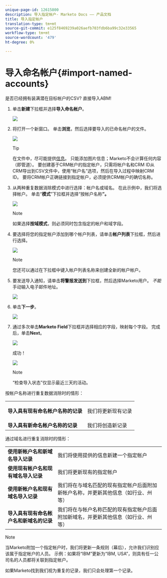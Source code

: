 ```yaml
---
unique-page-id: 12615800
description: 导入指定帐户- Marketo Docs —— 产品文档
title: 导入指定帐户
translation-type: tm+mt
source-git-commit: e125f8469239a026aefb703fdb6ba99c32e33565
workflow-type: tm+mt
source-wordcount: '479'
ht-degree: 0%

---
```



# 导入命名帐户{#import-named-accounts}

是否已经拥有装满潜在目标帐户的CSV? 直接导入ABM!

1. 单击&#x200B;**新建**&#x200B;下拉框并选择&#x200B;**导入命名帐户**。

   ![](assets/inaone.png)

1. 将打开一个新窗口。 单击&#x200B;**浏览**，然后选择要导入的已命名帐户的文件。

   ![](assets/inatwo.png)

   >[!TIP]
   >
   >在文件中，尽可能提供[信息](/help/marketo/product-docs/account-based-marketing/target/named-accounts/named-account-overview.md#named-account-attributes)。 只能添加图片信息；Marketo不会计算任何内容（即管道）。 要创建基于CRM帐户的指定帐户，只需将帐户名和CRM ID从CRM导出到CSV文件中，使用“帐户名”选项，然后在导入过程中映射CRM ID。 要将CRM帐户正确链接到指定帐户，必须提供CRM帐户的确切名称。

1. 从两种重复数据消除模式中进行选择：帐户名或域名。 在此示例中，我们将选择帐户。 单击“**模式**”下拉框并选择“按帐户名称&#x200B;**”。**

   ![](assets/inathree.png)

   >[!NOTE]
   >
   >如果选择&#x200B;**按域模式**，则必须同时包含指定的帐户和域字段。

1. 要选择将您的指定帐户添加到哪个帐户列表，请单击&#x200B;**帐户列表**&#x200B;下拉框，然后进行选择。

   ![](assets/inafour.png)

   >[!NOTE]
   >
   >您还可以通过在下拉框中键入帐户列表名称来创建全新的帐户帐户。

1. 要发送导入通知，请单击&#x200B;**将警报发送到**&#x200B;下拉框，然后选择Marketo用户。 _不能_&#x200B;手动输入电子邮件地址。

   ![](assets/inafive-2.png)

1. 单击&#x200B;**下一步**。

   ![](assets/inasix-2.png)

1. 通过多次单击&#x200B;**Marketo Field**&#x200B;下拉框并选择相应的字段，映射每个字段。 完成后，单击&#x200B;**Next**。

   ![](assets/inaseven.png)

   成功！

   ![](assets/inanine.png)

   >[!NOTE]
   >
   >“检查导入状态”仅显示最近三天的活动。

按帐户名称进行重复数据消除时的情形：

<table> 
 <tbody> 
  <tr> 
   <td><strong>导入具有现有命名帐户名称的记录</strong></td> 
   <td><p>我们将更新现有记录</p></td> 
  </tr> 
  <tr> 
   <td><strong>导入具有新命名帐户名称的记录</strong></td> 
   <td>我们将创造新记录</td> 
  </tr> 
 </tbody> 
</table>

通过域名进行重复消除时的情形：

<table> 
 <tbody> 
  <tr> 
   <td><strong>使用新帐户名和新域名导入记录</strong></td> 
   <td>我们将使用提供的信息新建一个指定帐户</td> 
  </tr> 
  <tr> 
   <td><strong>使用现有帐户名和现有域名导入记录</strong></td> 
   <td>我们将更新现有的指定帐户</td> 
  </tr> 
   <tr> 
   <td><strong>使用新帐户名和现有域名导入记录</strong></td> 
   <td>我们将在与域名匹配的现有指定帐户后面附加新帐户名称，并更新其他信息（如行业、州等）</td> 
  </tr> 
  <tr> 
   <td><strong>导入具有现有命名帐户名和新域名的记录</strong></td> 
   <td>我们将在与帐户名称匹配的现有指定帐户后面附加新域名，并更新其他信息（如行业、州等）</td> 
  </tr> 
 </tbody> 
</table>

>[!NOTE]
>
>当Marketo附加一个指定帐户时，我们将更新一条规则（幕后），允许我们识别应该属于指定帐户的人员。 示例：如果将“IBM”更新为“IBM, USA”，则具有任一公司名的人员都将关联到指定帐户。

如果Marketo找到我们视为重复的记录，我们只会处理第一个记录。
